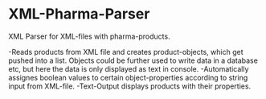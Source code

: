 # XML-Pharma-Parser
XML Parser for XML-files with pharma-products.

-Reads products from XML file and creates product-objects, which get pushed into a list. Objects could be further used to write data in a database etc, but here the data is only displayed as text in console.
-Automatically assignes boolean values to certain object-properties according to string input from XML-file.
-Text-Output displays products with their properties.
